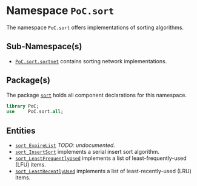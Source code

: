 # Namespace `PoC.sort`

The namespace `PoC.sort` offers implementations of sorting algorithms.


## Sub-Namespace(s)

 -  [`PoC.sort.sortnet`][sort_sortnet] contains sorting network implementations.

## Package(s)

The package [`sort`][sort.pkg] holds all component declarations for this namespace.

```VHDL
library PoC;
use     PoC.sort.all;
```


## Entities

 -  [`sort_ExpireList`][sort_ExpireList] *TODO: undocumented*.
 -  [`sort_InsertSort`][sort_InsertSort] implements a serial insert sort algorithm.
 -  [`sort_LeastFrequentlyUsed`][sort_LeastFrequentlyUsed] implements a list of least-frequently-used (LFU) items.
 -  [`sort_LeastRecentlyUsed`][sort_LeastRecentlyUsed] implements a list of least-recently-used (LRU) items.


 [sort_sortnet]:				sortnet

 [sort.pkg]:					sort.pkg.vhdl

 [sort_ExpireList]:				sort_ExpireList.vhdl
 [sort_InsertSort]:				sort_InsertSort.vhdl
 [sort_LeastFrequentlyUsed]:	sort_LeastFrequentlyUsed.vhdl
 [sort_LeastRecentlyUsed]:		sort_LeastRecentlyUsed.vhdl

